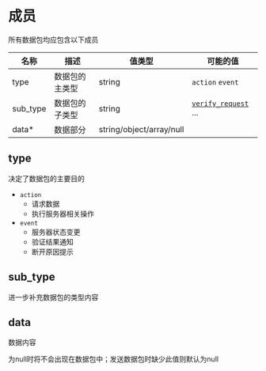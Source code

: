 # 成员

所有数据包均应包含以下成员

| 名称     | 描述           | 值类型                   | 可能的值                                   |
| -------- | -------------- | ------------------------ | ------------------------------------------ |
| type     | 数据包的主类型 | string                   | `action` `event`                           |
| sub_type | 数据包的子类型 | string                   | [`verify_request`](action/verifyRequest) ... |
| data*    | 数据部分       | string/object/array/null |                                            |

## type

决定了数据包的主要目的

- `action`
  - 请求数据
  - 执行服务器相关操作
- `event`
  - 服务器状态变更
  - 验证结果通知
  - 断开原因提示

## sub_type

进一步补充数据包的类型内容

## data

数据内容

为null时将不会出现在数据包中；发送数据包时缺少此值则默认为null
